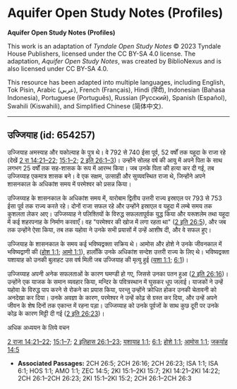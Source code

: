 # Aquifer Open Study Notes (Profiles)

**Aquifer Open Study Notes (Profiles)**

This work is an adaptation of *Tyndale Open Study Notes* © 2023 Tyndale House Publishers, licensed under the CC BY\-SA 4\.0 license. The adaptation, *Aquifer Open Study Notes*, was created by BiblioNexus and is also licensed under CC BY\-SA 4\.0\.

This resource has been adapted into multiple languages, including English, Tok Pisin, Arabic (عربي), French (Français), Hindi (हिंदी), Indonesian (Bahasa Indonesia), Portuguese (Português), Russian (Русский), Spanish (Español), Swahili (Kiswahili), and Simplified Chinese (简体中文).



--------------------------------

## उज्जियाह (id: 654257)

उज्जियाह अमस्याह और यकोल्याह के पुत्र थे। वे 792 से 740 ईसा पूर्व, 52 वर्षों तक यहूदा के राजा रहे (देखें [2 रा 14:21–22](https://ref.ly/2Kgs14:21-2Kgs14:22); [15:1–2](https://ref.ly/2Kgs15:1-2Kgs15:2); [2 इति 26:1–3](https://ref.ly/2Chr26:1-2Chr26:3))। उन्होंने सोलह वर्ष की आयु में अपने पिता के साथ लगभग 25 वर्षों तक सह\-शासक के रूप में आरम्भ किया। जब उनके पिता की हत्या कर दी गई, तब उज्जिय्याह एकमात्र शासक बने। वे एक सक्षम, उत्साही और सुव्यवस्थित राजा थे, जिन्होंने अपने शासनकाल के अधिकांश समय में परमेश्वर को प्रसन्न किया।

उज्जिय्याह के शासनकाल के अधिकांश समय में, यारोबाम द्वितीय उत्तरी राज्य इस्राएल पर 793 से 753 ईसा पूर्व तक राज्य करते रहे। दोनों राजा सफल रहे और उन्होंने इस्राएल व यहूदा में लम्बे समय तक कुशलता लेकर आए। उज्जिय्याह ने पलिश्तियों के विरुद्ध सफलतापूर्वक युद्ध किया और यरूशलेम तथा यहूदा में कई शहरपनाह के निर्माण करवाएँ। वह "परमेश्वर की खोज में लगा रहता था" ([2 इति 26:5](https://ref.ly/2Chr26:5)), और जब तक उन्होंने ऐसा किया, तब तक यहोवा ने उनके सभी प्रयासों में उन्हें आशीष दी, और वे सफल हुए।

उज्जियाह के शासनकाल के समय कई भविष्यद्वक्ता सक्रिय थे। आमोस और होशे ने उनके जीवनकाल में भविष्यद्वाणी की ([होश 1:1](https://ref.ly/Hos1:1); [आमो 1:1](https://ref.ly/Amos1:1)), हालाँकि उनके अधिकांश सन्देश उत्तरी राज्य के लिए थे। भविष्यद्वक्ता यशायाह को उनकी बुलाहट उस वर्ष मिली जब उज्जियाह की मृत्यु हुई ([यशा 1:1](https://ref.ly/Isa1:1); [6:1](https://ref.ly/Isa6:1))।

उज्जिय्याह अपनी अनेक सफलताओं के कारण घमण्डी हो गए, जिससे उनका पतन हुआ ([2 इति 26:16](https://ref.ly/2Chr26:16))। उन्होंने एक याजक के समान व्यवहार किया, मन्दिर के पवित्रस्थान में घुसकर धूप जलाई। याजकों ने उन्हें यहोवा के विरुद्ध पाप करने से रोकने का प्रयास किया, परन्तु उन्होंने क्रोधित होकर उनकी चेतावनी को अनदेखा कर दिया। उनके अवज्ञा के कारण, परमेश्वर ने उन्हें कोढ़ से ग्रस्त कर दिया, और उन्हें अपने जीवन के शेष दिनों तक एकान्त में रहना पड़ा। उज्जिय्याह को उनके पूर्वजों के साथ कुछ दूरी पर उनके कोढ़ के कारण मिट्टी दी गई ([2 इति 26:23](https://ref.ly/2Chr26:23))।

अधिक अध्ययन के लिये वचन

[2 राजा 14:21–22](https://ref.ly/2Kgs14:21-2Kgs14:22); [15:1–7](https://ref.ly/2Kgs15:1-2Kgs15:7); [2 इतिहास 26:1–23](https://ref.ly/2Chr26:1-2Chr26:23); [यशायाह 1:1](https://ref.ly/Isa1:1); [6:1](https://ref.ly/Isa6:1); [होशे 1:1](https://ref.ly/Hos1:1); [आमोस 1:1](https://ref.ly/Amos1:1); [जकर्याह 14:5](https://ref.ly/Zech14:5)

* **Associated Passages:** 2CH 26:5; 2CH 26:16; 2CH 26:23; ISA 1:1; ISA 6:1; HOS 1:1; AMO 1:1; ZEC 14:5; 2KI 15:1–2KI 15:7; 2KI 14:21–2KI 14:22; 2CH 26:1–2CH 26:23; 2KI 15:1–2KI 15:2; 2CH 26:1–2CH 26:3

